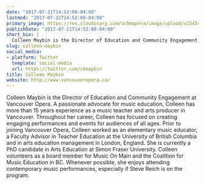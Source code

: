 ```yaml
---
date: "2017-07-21T14:52:00-04:00"
lastmod: "2017-07-21T14:52:00-04:00"
primary_image: https://res.cloudinary.com/schmopera/image/upload/v1545409169/media/webhook-uploads/1500663158222/2017-07-21---Maybin_Colleen-1.jpg.jpg
publishDate: "2017-07-21T14:52:00-04:00"
short_bio: |
  Colleen Maybin is the Director of Education and Community Engagement at [Vancouver Opera](/scene/companies/vancouver-opera/). A passionate advocate for arts education, Colleen has more than 20 years experience as an arts educator. Her diverse career experiences include teaching with the Vancouver School Board, Faculty Advisor in Teacher Education at the University of British Columbia, Arts Manager at Regent’s College in London, England and District Manager, Surrey with Arts Umbrella.
slug: colleen-maybin
social_media:
- platform: Twitter
  template: social-media
  url: https://twitter.com/cbmaybin
title: Colleen Maybin
website: http://www.vancouveropera.ca/
---
```


Colleen Maybin is the Director of Education and Community Engagement at Vancouver Opera. A passionate advocate for music education, Colleen has more than 15 years experience as a music teacher and arts producer in Vancouver. Throughout her career, Colleen has focused on creating engaging performances and events for audiences of all ages. Prior to joining Vancouver Opera, Colleen worked as an elementary music educator, a Faculty Advisor in Teacher Education at the University of British Columbia and in arts education management in London, England. She is currently a PhD candidate in Arts Education at Simon Fraser University. Colleen volunteers as a board member for Music On Main
and the Coalition for Music Education in BC. Whenever possible, she enjoys attending contemporary music performances, especially if Steve Reich is on the program.
